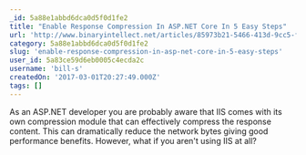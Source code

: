 ```yaml
---
_id: 5a88e1abbd6dca0d5f0d1fe2
title: "Enable Response Compression In ASP.NET Core In 5 Easy Steps"
url: 'http://www.binaryintellect.net/articles/85973b21-5466-413d-9cc5-f44c63686859.aspx'
category: 5a88e1abbd6dca0d5f0d1fe2
slug: 'enable-response-compression-in-asp-net-core-in-5-easy-steps'
user_id: 5a83ce59d6eb0005c4ecda2c
username: 'bill-s'
createdOn: '2017-03-01T20:27:49.000Z'
tags: []
---
```


As an ASP.NET developer you are probably aware that IIS comes with its own compression module that can effectively compress the response content. This can dramatically reduce the network bytes giving good performance benefits. However, what if you aren't using IIS at all? 
